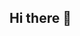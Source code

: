 ## Hi there 👋

<!--
**jacobr0se/jacobr0se** is a ✨ _special_ ✨ repository because its `README.md` (this file) appears on your GitHub profile.

Kia Ora! My name is Jacob Rose, I am from the University of Auckland studying BS Computer Science and Mathematics.

I have a large interest in any art form, whether that be digital painting or music production. Im a beginner in programming but want to implement my interests with programming in the future.

- 🔭 I’m currently working on an album
- 🌱 I’m currently learning Python
- 📫 How to reach me: @jacobr0se on Instagram, 
- 😄 Pronouns: he/him/they

